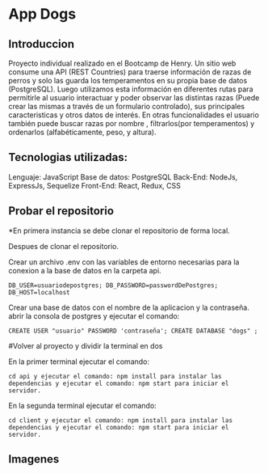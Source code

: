 # App Dogs

## Introduccion

Proyecto individual realizado en el Bootcamp de Henry. Un sitio web consume una API (REST Countries) para traerse información de razas de perros y solo las guarda los temperamentos en su propia base de datos (PostgreSQL). Luego utilizamos esta información en diferentes rutas para permitirle al usuario interactuar y poder observar  las distintas razas (Puede crear las mismas a través de un formulario controlado), sus principales caracteristicas y otros datos de interés. En otras funcionalidades el usuario también puede buscar razas por nombre , filtrarlos(por temperamentos) y ordenarlos (alfabéticamente, peso, y altura).

## Tecnologias utilizadas: 

Lenguaje: JavaScript
Base de datos: PostgreSQL
Back-End: NodeJs, ExpressJs, Sequelize
Front-End: React, Redux, CSS

## Probar el repositorio

*En primera instancia se debe clonar el repositorio de forma local.

Despues de clonar el repositorio.

Crear un archivo .env con las variables de entorno necesarias para la conexion a la base de datos en la carpeta api.
        
    DB_USER=usuariodepostgres; DB_PASSWORD=passwordDePostgres; DB_HOST=localhost

Crear una base de datos con el nombre de la aplicacion y la contraseña. abrir la consola de postgres y ejecutar el comando:
        
    CREATE USER "usuario" PASSWORD 'contraseña'; CREATE DATABASE "dogs" ;
    

#Volver al proyecto y dividir la terminal en dos
    
En la primer terminal ejecutar el comando:
    
    cd api y ejecutar el comando: npm install para instalar las dependencias y ejecutar el comando: npm start para iniciar el servidor.
    
    
En la segunda terminal ejecutar el comando: 
    
    
    cd client y ejecutar el comando: npm install para instalar las dependencias y ejecutar el comando: npm start para iniciar el servidor.


## Imagenes 
